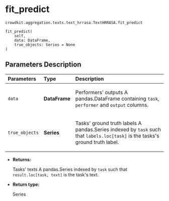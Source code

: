 # fit_predict
`crowdkit.aggregation.texts.text_hrrasa.TextHRRASA.fit_predict`

```
fit_predict(
    self,
    data: DataFrame,
    true_objects: Series = None
)
```

## Parameters Description

| Parameters | Type | Description |
| :----------| :----| :-----------|
`data`|**DataFrame**|<p>Performers&#x27; outputs A pandas.DataFrame containing `task`, `performer` and `output` columns.</p>
`true_objects`|**Series**|<p>Tasks&#x27; ground truth labels A pandas.Series indexed by `task` such that `labels.loc[task]` is the tasks&#x27;s ground truth label.</p>

* **Returns:**

  Tasks' texts
A pandas.Series indexed by `task` such that `result.loc[task, text]`
is the task's text.

* **Return type:**

  Series
